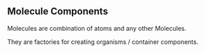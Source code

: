 ## Molecule Components

Molecules are combination of atoms and any other Molecules.

They are factories for creating organisms / container components.
